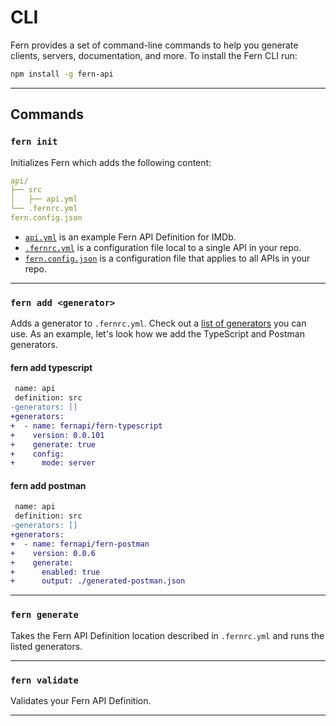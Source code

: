 <!-- markdownlint-disable MD033 -->

# CLI

Fern provides a set of command-line commands to help you generate clients, servers, documentation, and more. To install the Fern CLI run:

```bash
npm install -g fern-api
```

---

## Commands

### `fern init`

Initializes Fern which adds the following content:

```yml
api/
├── src
│   ├── api.yml
└── .fernrc.yml
fern.config.json
```

- [`api.yml`](definition.md#an-example-of-a-fern-api-definition) is an example Fern API Definition for IMDb.
- [`.fernrc.yml`](fernrc.md) is a configuration file local to a single API in your repo.
- [`fern.config.json`](fern-config-json.md) is a configuration file that applies to all APIs in your repo.

---

### `fern add <generator>`

Adds a generator to `.fernrc.yml`. Check out a [list of generators](generators.md) you can use. As an example, let's look how we add the TypeScript and Postman generators.

#### fern add typescript

```diff
 name: api
 definition: src
-generators: []
+generators:
+  - name: fernapi/fern-typescript
+    version: 0.0.101
+    generate: true
+    config:
+      mode: server
```

#### fern add postman

```diff
 name: api
 definition: src
-generators: []
+generators:
+  - name: fernapi/fern-postman
+    version: 0.0.6
+    generate:
+      enabled: true
+      output: ./generated-postman.json
```

---

### `fern generate`

Takes the Fern API Definition location described in `.fernrc.yml` and runs the listed generators.

---

### `fern validate`

Validates your Fern API Definition.

---

